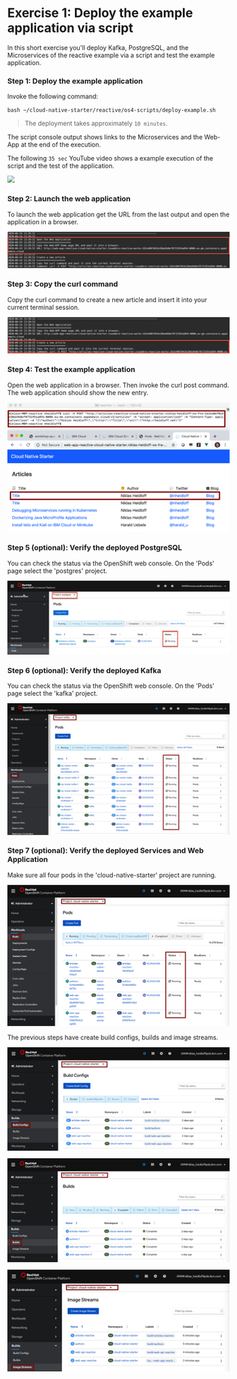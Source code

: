 # Exercise 1: Deploy the example application via script

In this short exercise you'll deploy Kafka, PostgreSQL, and the Microservices of the reactive example via a script and test the example application.

### Step 1: Deploy the example application

Invoke the following command:

```
bash ~/cloud-native-starter/reactive/os4-scripts/deploy-example.sh
```

> The deployment takes approximately `10 minutes`.

The script console output shows links to the Microservices and the Web-App at the end of the execution.

The following `35 sec` YouTube video shows a example execution of the script and the test of the application.

[![](https://img.youtube.com/vi/RYGCrsR37Go/0.jpg)](https://www.youtube.com/watch?v=RYGCrsR37Go "Click play on youtube")

### Step 2: Launch the web application

To launch the web application get the URL from the last output and open the application in a browser.

![](../../images/web-app-url.png)

### Step 3: Copy the curl command

Copy the curl command to create a new article and insert it into your current terminal session.

![](../../images/create-articles-curl.png)

### Step 4: Test the example application

Open the web application in a browser. Then invoke the curl post command. The web application should show the new entry.

![](../../images/verify-app6.png)

### Step 5 (optional): Verify the deployed PostgreSQL

You can check the status via the OpenShift web console. On the 'Pods' page select the 'postgres' project.

![](../../images/postgres-verify.png)

### Step 6 (optional): Verify the deployed Kafka

You can check the status via the OpenShift web console. On the 'Pods' page select the 'kafka' project.

![](../../images/kafka-deployment2.png)

### Step 7 (optional): Verify the deployed Services and Web Application

Make sure all four pods in the 'cloud-native-starter' project are running.

![](../../images/verify-app1.png)

The previous steps have create build configs, builds and image streams.

![](../../images/verify-app2.png)

![](../../images/verify-app3.png)

![](../../images/verify-app4.png)
